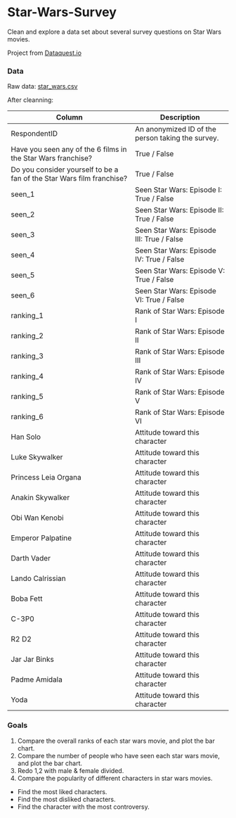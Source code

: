 # Star-Wars-Survey
Clean and explore a data set about several survey questions on Star Wars movies. 

Project from [Dataquest.io](https://www.dataquest.io)

### Data
Raw data: [star_wars.csv](https://github.com/fivethirtyeight/data/tree/master/star-wars-survey)

After cleanning:

|      Column                                                                |      Description                                     |
| -------------------------------------------------------------------------- | -----------------------------------------------------|
| RespondentID                                                               | An anonymized ID of the person taking the survey.    |
| Have you seen any of the 6 films in the Star Wars franchise?               | True / False                                         |
| Do you consider yourself to be a fan of the Star Wars film franchise?      | True / False                                         |
| seen_1                                                                     | Seen Star Wars: Episode I:   True / False            |
| seen_2                                                                     | Seen Star Wars: Episode II:  True / False            |
| seen_3                                                                     | Seen Star Wars: Episode III: True / False            |
| seen_4                                                                     | Seen Star Wars: Episode IV:  True / False            |
| seen_5                                                                     | Seen Star Wars: Episode V:   True / False            |
| seen_6                                                                     | Seen Star Wars: Episode VI:  True / False            |
| ranking_1                                                                  | Rank of Star Wars: Episode I                         |
| ranking_2                                                                  | Rank of Star Wars: Episode II                        |
| ranking_3                                                                  | Rank of Star Wars: Episode III                       |
| ranking_4                                                                  | Rank of Star Wars: Episode IV                        |
| ranking_5                                                                  | Rank of Star Wars: Episode V                         |
| ranking_6                                                                  | Rank of Star Wars: Episode VI                        |
| Han Solo                                                                   | Attitude toward this character                       |
| Luke Skywalker                                                             | Attitude toward this character                       |
| Princess Leia Organa                                                       | Attitude toward this character                       |
| Anakin Skywalker                                                           | Attitude toward this character                       |
| Obi Wan Kenobi                                                             | Attitude toward this character                       |
| Emperor Palpatine                                                          | Attitude toward this character                       |
| Darth Vader                                                                | Attitude toward this character                       |
| Lando Calrissian                                                           | Attitude toward this character                       |
| Boba Fett                                                                  | Attitude toward this character                       |
| C-3P0                                                                      | Attitude toward this character                       |
| R2 D2                                                                      | Attitude toward this character                       |
| Jar Jar Binks                                                              | Attitude toward this character                       |
| Padme Amidala                                                              | Attitude toward this character                       |
| Yoda                                                                       | Attitude toward this character                       |

### Goals
1. Compare the overall ranks of each star wars movie, and plot the bar chart.
2. Compare the number of people who have seen each star wars movie, and plot the bar chart.
3. Redo 1,2 with male & female divided.
4. Compare the popularity of different characters in star wars movies.
 * Find the most liked characters.
 * Find the most disliked characters.
 * Find the character with the most controversy.


